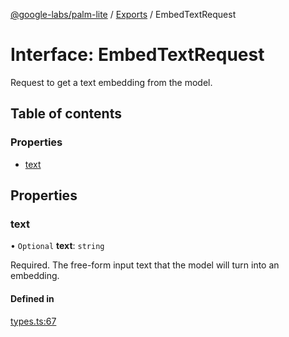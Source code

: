 [@google-labs/palm-lite](../README.md) / [Exports](../modules.md) / EmbedTextRequest

# Interface: EmbedTextRequest

Request to get a text embedding from the model.

## Table of contents

### Properties

- [text](EmbedTextRequest.md#text)

## Properties

### text

• `Optional` **text**: `string`

Required. The free-form input text that the model will turn into an embedding.

#### Defined in

[types.ts:67](https://github.com/Chizobaonorh/labs-prototypes/blob/0d5a680/seeds/palm-lite/src/types.ts#L67)
